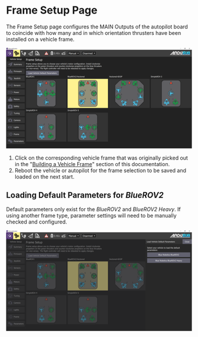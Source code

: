 # Frame Setup Page

The Frame Setup page configures the MAIN Outputs of the autopilot board to coincide with how many and in which orientation thrusters have been installed on a vehicle frame.

<img src="/images/reference/reference-ardusub-frame.png" class="img-responsive img-center" style="max-height:600px;">

1. Click on the corresponding vehicle frame that was originally picked out in the "[Building a Vehicle Frame](/quick-start/vehicle-frame.md)" section of this documentation.
2. Reboot the vehicle or autopilot for the frame selection to be saved and loaded on the next start.

## Loading Default Parameters for _BlueROV2_

Default parameters only exist for the *BlueROV2* and *BlueROV2 Heavy*. If using another frame type, parameter settings will need to be manually checked and configured.

<img src="/images/reference/reference-ardusub-frame-parameters.png" class="img-responsive img-center" style="max-height:600px;">
